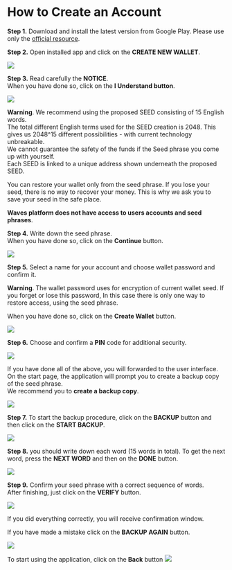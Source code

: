 # **How to Create an Account**

**Step 1.** Download and install the latest version from Google Play. Please use only the [official resource](https://play.google.com/store/apps/details?id=com.wavesplatform.wallet).

**Step 2.** Open installed app and click on the **CREATE NEW WALLET**.

![](/_assets/account_creation_android_01.png)

**Step 3.** Read carefully the **NOTICE**.  
When you have done so, click on the **I Understand button**.

![](/_assets/account_creation_android_02.png)

**Warning**. We recommend using the proposed SEED consisting of 15 English words.  
The total different English terms used for the SEED creation is 2048. This gives us 2048^15 different possibilities - with current technology unbreakable.  
We cannot guarantee the safety of the funds if the Seed phrase you come up with yourself.  
Each SEED is linked to a unique address shown underneath the proposed SEED.

You can restore your wallet only from the seed phrase. If you lose your seed, there is no way to recover your money. This is why we ask you to save your seed in the safe place.

**Waves platform does not have access to users accounts and seed phrases**.

**Step 4.** Write down the seed phrase.  
When you have done so, click on the **Continue** button.

![](/_assets/account_creation_android_03.png)

**Step 5.** Select a name for your account and choose wallet password and confirm it.

**Warning**. The wallet password uses for encryption of current wallet seed. If you forget or lose this password, In this case there is only one way to restore access, using the seed phrase.

When you have done so, click on the **Create Wallet** button.

![](/_assets/account_creation_android_04.png)

**Step 6.** Choose and confirm a **PIN** code for additional security.

![](/_assets/account_creation_android_05.png)

If you have done all of the above, you will forwarded to the user interface.  
On the start page, the application will prompt you to create a backup copy of the seed phrase.  
We recommend you to **create a backup copy**.

![](/_assets/account_creation_android_06.png)

**Step 7.** To start the backup procedure, click on the **BACKUP** button and then click on the **START BACKUP**.

![](/_assets/account_creation_android_07.png)

**Step 8.**  you should write down each word \(15 words in total\). To get the next word, press the **NEXT WORD** and then on the **DONE** button.

![](/_assets/account_creation_android_08.png)

**Step 9.** Сonfirm your seed phrase with a correct sequence of words.  
After finishing, just click on the **VERIFY** button.

![](/_assets/account_creation_android_09.png)

If you did everything correctly, you will receive confirmation window.

If you have made a mistake click on the **BACKUP AGAIN** button.

![](/_assets/account_creation_android_10.png)

To start using the application, click on the **Back** button ![](/_assets/account_creation_android_11.png)

